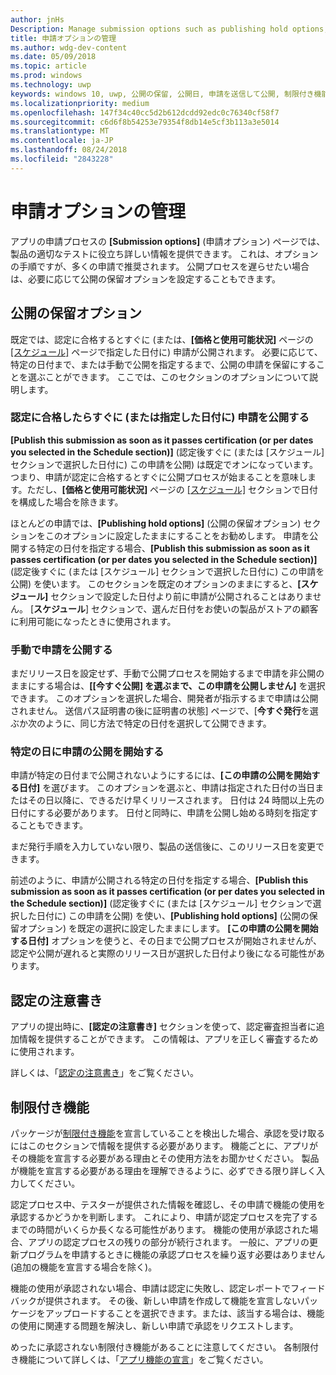```yaml
---
author: jnHs
Description: Manage submission options such as publishing hold options, notes for certification, and more.
title: 申請オプションの管理
ms.author: wdg-dev-content
ms.date: 05/09/2018
ms.topic: article
ms.prod: windows
ms.technology: uwp
keywords: windows 10, uwp, 公開の保留, 公開日, 申請を送信して公開, 制限付き機能の承認
ms.localizationpriority: medium
ms.openlocfilehash: 147f34c40cc5d2b612dcdd92edc0c76340cf58f7
ms.sourcegitcommit: c6d6f8b54253e79354f8db14e5cf3b113a3e5014
ms.translationtype: MT
ms.contentlocale: ja-JP
ms.lasthandoff: 08/24/2018
ms.locfileid: "2843228"
---
```

# <a name="manage-submission-options"></a>申請オプションの管理

アプリの申請プロセスの **[Submission options]** (申請オプション) ページでは、製品の適切なテストに役立ち詳しい情報を提供できます。 これは、オプションの手順ですが、多くの申請で推奨されます。 公開プロセスを遅らせたい場合は、必要に応じて公開の保留オプションを設定することもできます。


## <a name="publishing-hold-options"></a>公開の保留オプション

既定では、認定に合格するとすぐに (または、**[価格と使用可能状況]** ページの [[スケジュール]](configure-precise-release-scheduling.md) ページで指定した日付に) 申請が公開されます。 必要に応じて、特定の日付まで、または手動で公開を指定するまで、公開の申請を保留にすることを選ぶことができます。 ここでは、このセクションのオプションについて説明します。 


### <a name="publish-your-submission-as-soon-as-it-passes-certification-or-per-dates-you-specify"></a>認定に合格したらすぐに (または指定した日付に) 申請を公開する

**[Publish this submission as soon as it passes certification (or per dates you selected in the Schedule section)]** (認定後すぐに (または [スケジュール] セクションで選択した日付に) この申請を公開) は既定でオンになっています。つまり、申請が認定に合格するとすぐに公開プロセスが始まることを意味します。ただし、**[価格と使用可能状況]** ページの [[スケジュール]](configure-precise-release-scheduling.md) セクションで日付を構成した場合を除きます。   

ほとんどの申請では、**[Publishing hold options]** (公開の保留オプション) セクションをこのオプションに設定したままにすることをお勧めします。 申請を公開する特定の日付を指定する場合、**[Publish this submission as soon as it passes certification (or per dates you selected in the Schedule section)]** (認定後すぐに (または [スケジュール] セクションで選択した日付に) この申請を公開) を使います。 このセクションを既定のオプションのままにすると、**[スケジュール]** セクションで設定した日付より前に申請が公開されることはありません。 [**スケジュール**] セクションで、選んだ日付をお使いの製品がストアの顧客に利用可能になったときに使用されます。


### <a name="publish-your-submission-manually"></a>手動で申請を公開する

まだリリース日を設定せず、手動で公開プロセスを開始するまで申請を非公開のままにする場合は、**[[今すぐ公開] を選ぶまで、この申請を公開しません]** を選択できます。 このオプションを選択した場合、開発者が指示するまで申請は公開されません。 送信パス証明書の後に証明書の状態] ページで、[**今すぐ発行**を選ぶか次のように、同じ方法で特定の日付を選択して公開できます。


### <a name="start-publishing-your-submission-on-a-certain-date"></a>特定の日に申請の公開を開始する

申請が特定の日付まで公開されないようにするには、**[この申請の公開を開始する日付]** を選びます。 このオプションを選ぶと、申請は指定された日付の当日またはその日以降に、できるだけ早くリリースされます。 日付は 24 時間以上先の日付にする必要があります。 日付と同時に、申請を公開し始める時刻を指定することもできます。 

まだ発行手順を入力していない限り、製品の送信後に、このリリース日を変更できます。 
 
前述のように、申請が公開される特定の日付を指定する場合、**[Publish this submission as soon as it passes certification (or per dates you selected in the Schedule section)]** (認定後すぐに (または [スケジュール] セクションで選択した日付に) この申請を公開) を使い、**[Publishing hold options]** (公開の保留オプション) を既定の選択に設定したままにします。 **[この申請の公開を開始する日付]** オプションを使うと、その日まで公開プロセスが開始されませんが、認定や公開が遅れると実際のリリース日が選択した日付より後になる可能性があります。 


## <a name="notes-for-certification"></a>認定の注意書き

アプリの提出時に、**[認定の注意書き]** セクションを使って、認定審査担当者に追加情報を提供することができます。 この情報は、アプリを正しく審査するために使用されます。 

詳しくは、「[認定の注意書き](notes-for-certification.md)」をご覧ください。


## <a name="restricted-capabilities"></a>制限付き機能

パッケージが[制限付き機能](../packaging/app-capability-declarations.md#restricted-capabilities)を宣言していることを検出した場合、承認を受け取るにはこのセクションで情報を提供する必要があります。 機能ごとに、アプリがその機能を宣言する必要がある理由とその使用方法をお聞かせください。 製品が機能を宣言する必要がある理由を理解できるように、必ずできる限り詳しく入力してください。 

認定プロセス中、テスターが提供された情報を確認し、その申請で機能の使用を承認するかどうかを判断します。 これにより、申請が認定プロセスを完了するまでの時間がいくらか長くなる可能性があります。 機能の使用が承認された場合、アプリの認定プロセスの残りの部分が続行されます。 一般に、アプリの更新プログラムを申請するときに機能の承認プロセスを繰り返す必要はありません (追加の機能を宣言する場合を除く)。 

機能の使用が承認されない場合、申請は認定に失敗し、認定レポートでフィードバックが提供されます。 その後、新しい申請を作成して機能を宣言しないパッケージをアップロードすることを選択できます。または、該当する場合は、機能の使用に関連する問題を解決し、新しい申請で承認をリクエストします。

めったに承認されない制限付き機能があることに注意してください。 各制限付き機能について詳しくは、「[アプリ機能の宣言](../packaging/app-capability-declarations.md#restricted-capabilities)」をご覧ください。


